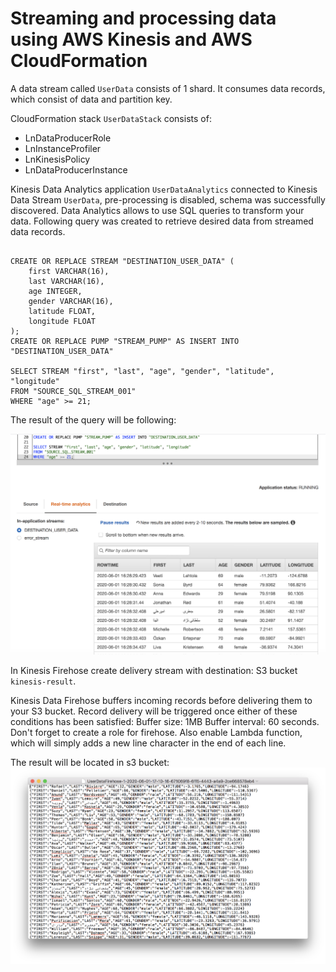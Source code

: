 # Streaming and processing data using AWS Kinesis and AWS CloudFormation

A data stream called `UserData` consists of 1 shard. It consumes data records, which consist of data and partition key.

CloudFormation stack `UserDataStack` consists of:
- LnDataProducerRole
- LnInstanceProfiler
- LnKinesisPolicy
- LnDataProducerInstance

Kinesis Data Analytics application `UserDataAnalytics` connected to Kinesis Data Stream `UserData`, pre-processing is disabled, schema was successfully discovered.
Data Analytics allows to use SQL queries to transform your data. Following query was created to retrieve desired data from streamed data records.
```
  
CREATE OR REPLACE STREAM "DESTINATION_USER_DATA" (
    first VARCHAR(16), 
    last VARCHAR(16), 
    age INTEGER, 
    gender VARCHAR(16), 
    latitude FLOAT, 
    longitude FLOAT
);
CREATE OR REPLACE PUMP "STREAM_PUMP" AS INSERT INTO "DESTINATION_USER_DATA"

SELECT STREAM "first", "last", "age", "gender", "latitude", "longitude"
FROM "SOURCE_SQL_STREAM_001"
WHERE "age" >= 21;
```
The result of the query will be following:

![](img/query.png)

In Kinesis Firehose create delivery stream with
destination: S3 bucket `kinesis-result`.

Kinesis Data Firehose buffers incoming records before delivering them to your S3 bucket. Record delivery will be triggered once either of these conditions has been satisfied:
Buffer size: 1MB
Buffer interval: 60 seconds.
Don't forget to create a role for firehose.
Also enable Lambda function, which will simply adds a new line character in the end of each line.

The result will be located in s3 bucket:
![](img/result.png)